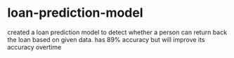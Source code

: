 # loan-prediction-model
created a loan prediction model to detect whether a person can return back the loan based on given data. has 89% accuracy but will improve its accuracy overtime
